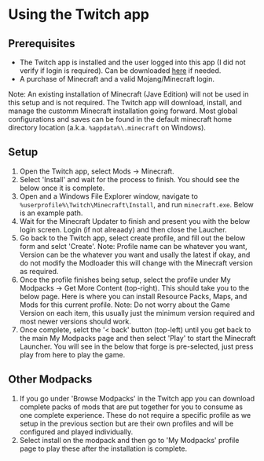 # Using the Twitch app

## Prerequisites
- The Twitch app is installed and the user logged into this app (I did not verify if login is required). Can be downloaded [here](https://desktop.twitchsvc.net/installer/windows/TwitchSetup.exe) if needed.
- A purchase of Minecraft and a valid Mojang/Minecraft login.

Note: An existing installation of Minecraft (Jave Edition) will not be used in this setup and is not required. The Twitch app will download, install, and manage the customm Minecraft installation going forward. Most global configurations and saves can be found in the default minecraft home directory location (a.k.a. `%appdata%\.minecraft` on Windows).

## Setup
1. Open the Twitch app, select Mods -> Minecraft.
2. Select 'Install' and wait for the process to finish. You should see the below once it is complete.
3. Open and a Windows File Explorer window, navigate to `%userprofile%\Twitch\Minecraft\Install`, and run `minecraft.exe`. Below is an example path.
4. Wait for the Minecraft Updater to finish and present you with the below login screen. Login (if not alreaady) and then close the Laucher.
5. Go back to the Twitch app, select create profile, and fill out the below form and selct 'Create'. Note: Profile name can be whatever you want, Version can be the whatever you want and usally the latest if okay, and do not modify the Modloader this will change with the Minecraft version as required.
6. Once the profile finishes being setup, select the profile under My Modpacks -> Get More Content (top-right). This should take you to the below page. Here is where you can install Resource Packs, Maps, and Mods for this current profile. Note: Do not worry about the Game Version on each item, this usually just the minimum version required and most newer versions should work.
7. Once complete, selct the '< back' button (top-left) until you get back to the main My Modpacks page and then select 'Play' to start the Minecraft Launcher. You will see in the below that forge is pre-selected, just press play from here to play the game.
## Other Modpacks
1. If you go under 'Browse Modpacks' in the Twitch app you can download complete packs of mods that are put together for you to consume as one complete experience. These do not require a specific profile as we setup in the previous section but are their own profiles and will be configured and played individually.
2. Select install on the modpack and then go to 'My Modpacks' profile page to play these after the installation is complete. 
